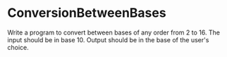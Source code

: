 # ConversionBetweenBases
Write a program to convert between bases of any order from 2 to 16. The input should be in base 10. Output should be in the base of the user's choice. 
